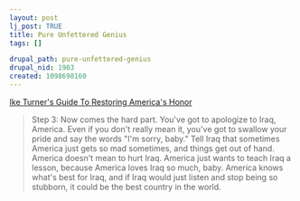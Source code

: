 ```yaml
--- 
layout: post
lj_post: TRUE
title: Pure Unfettered Genius
tags: []

drupal_path: pure-unfettered-genius
drupal_nid: 1903
created: 1098698160
---
```

<a href="http://www.mcsweeneys.net/2004/8/9mcintyre.html">Ike Turner's Guide To Restoring America's Honor</a>

<blockquote>Step 3: Now comes the hard part. You've got to apologize to Iraq, America. Even if you don't really mean it, you've got to swallow your pride and say the words "I'm sorry, baby." Tell Iraq that sometimes America just gets so mad sometimes, and things get out of hand. America doesn't mean to hurt Iraq. America just wants to teach Iraq a lesson, because America loves Iraq so much, baby. America knows what's best for Iraq, and if Iraq would just listen and stop being so stubborn, it could be the best country in the world.</blockquote>
